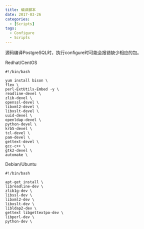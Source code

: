 ```yaml
---
title: 编译脚本
date: 2017-03-26 
categories: 
  - [Scripts]
tags: 
  - Configure
  - Scripts
---
```




源码编译PostgreSQL时，执行configure时可能会报错缺少相应的包。

Redhat/CentOS

```shell
#!/bin/bash   

yum install bison \
flex \
perl-ExtUtils-Embed -y \
readline-devel \
zlib-devel \
openssl-devel \
libxml2-devel \
libxslt-devel \
uuid-devel \
openldap-devel \
python-devel \
krb5-devel \
tcl-devel \
pam-devel \
gettext-devel \
gcc-c++ \
gtk2-devel \
automake \
```



Debian/Ubuntu

```shell
#!/bin/bash

apt-get install \
libreadline-dev \
zlib1g-dev \
libssl-dev \
libxml2-dev \
libxslt-dev \
libldap2-dev \
gettext libgettextpo-dev \
libperl-dev \
python-dev \
```
